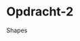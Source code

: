 # Opdracht-2
Shapes

<!DOCTYPE html>
<html>
  <head>
    <meta charset="utf-8">
    <title>Hello, WebVR! • A-Frame</title>
    <meta name="viewport" content="width=device-width">
    <script src="https://aframe.io/releases/1.0.4/aframe.min.js"></script>
    <script src="scripts/main.js" defer></script>
  </head>
  <body>
    <a-scene background="color: #333333">
   		<a-circle color="pink" radius="5" position="1 5 1"></a-circle>
   		<a-ring color="blue" radius-inner="1" radius-outer="2" position="4 3 1"></a-ring>
   		<a-sky color="#6EBAA7"></a-sky>
      	<a-box id="myBox"
        	width="3"
        	height="3"
        	depth="3"
        	color="green" 
        	position="1 3 1"
        	shadow>
      	</a-box>
    </a-scene>
  </body>
</html>
